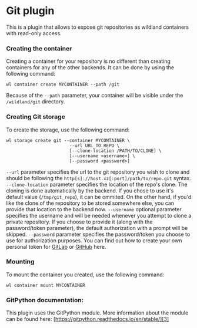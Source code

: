 # Git plugin

This is a plugin that allows to expose git repositories as wildland containers with read-only access. 

### Creating the container

Creating a container for your repository is no different than creating containers for any of the other backends. It can be done by using the following command:

```
wl container create MYCONTAINER --path /git
```

Because of the `--path` parameter, your container will be visible under the `/wildland/git` directory. 

### Creating Git storage

To create the storage, use the following command:

```
wl storage create git --container MYCONTAINER \
                        --url URL_TO_REPO \
                        [--clone-location /PATH/TO/CLONE] \
                        [--username <username>] \
                        [--password <password>]
```
`--url` parameter specifies the url to the git repository you wish to clone and should be following the `http[s]://host.xz[:port]/path/to/repo.git` syntax.
`--clone-location` parameter specifies the location of the repo's clone. The cloning is done automatically by the backend. If you chose to use it's default value (`/tmp/git_repo`), it can be ommited. On the other hand, if you'd like the clone of the repository to be stored somewhere else, you can provide that location to the backend now.
`--username` optional parameter specifies the username and will be needed whenever you attempt to clone a private repository. If you choose to provide it (along with the password/token parameter), the default authorization with a prompt will be skipped. 
`--password` parameter specifies the password/token you choose to use for authorization purposes. 
You can find out how to create your own personal token for [GitLab][1] or [GitHub][2] here.

### Mounting

To mount the container you created, use the following command:

```
wl container mount MYCONTAINER
```

### GitPython documentation:

This plugin uses the GitPython module. More information about the module can be found here:
[https://gitpython.readthedocs.io/en/stable/][3]

[1]: https://docs.gitlab.com/ee/user/profile/personal_access_tokens.html#create-a-personal-access-token
[2]: https://docs.github.com/en/github/authenticating-to-github/keeping-your-account-and-data-secure/creating-a-personal-access-token
[3]: https://gitpython.readthedocs.io/en/stable/
